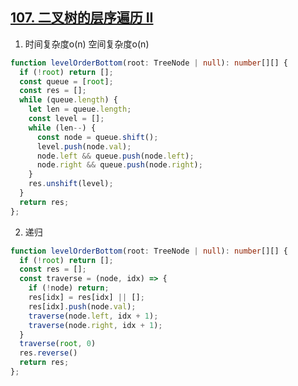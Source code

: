 ## [107. 二叉树的层序遍历 II](https://leetcode.cn/problems/binary-tree-level-order-traversal-ii/description/)

1. 时间复杂度o(n) 空间复杂度o(n)
```ts
function levelOrderBottom(root: TreeNode | null): number[][] {
  if (!root) return [];
  const queue = [root];
  const res = [];
  while (queue.length) {
    let len = queue.length;
    const level = [];
    while (len--) {
      const node = queue.shift();
      level.push(node.val);
      node.left && queue.push(node.left);
      node.right && queue.push(node.right);
    }
    res.unshift(level);
  }
  return res;
};
```

2. 递归
```ts
function levelOrderBottom(root: TreeNode | null): number[][] {
  if (!root) return [];
  const res = [];
  const traverse = (node, idx) => {
    if (!node) return;
    res[idx] = res[idx] || [];
    res[idx].push(node.val);
    traverse(node.left, idx + 1);
    traverse(node.right, idx + 1);
  }
  traverse(root, 0)
  res.reverse()
  return res;
};
```